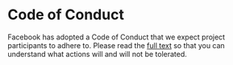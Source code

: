 # Code of Conduct

Facebook has adopted a Code of Conduct that we expect project participants to adhere to. Please read the [full text](https://code.fb.com/codeofconduct/) so that you can understand what actions will and will not be tolerated.
